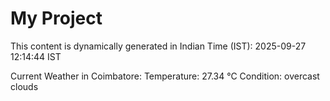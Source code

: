 # My Project

This content is dynamically generated in Indian Time (IST): 2025-09-27 12:14:44 IST


Current Weather in Coimbatore:
Temperature: 27.34 °C
Condition: overcast clouds
